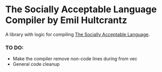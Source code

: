 # The Socially Acceptable Language Compiler by Emil Hultcrantz

A library with logic for compiling [The Socially Acceptable Language]().

### TO DO:

* Make the compiler remove non-code lines during from vec
* General code cleanup

